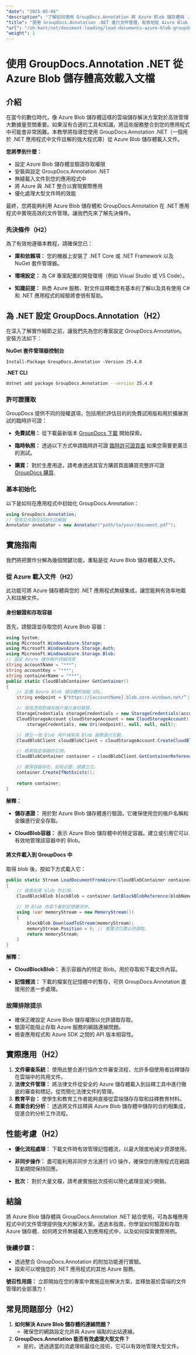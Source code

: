 ```yaml
---
"date": "2025-05-06"
"description": "了解如何使用 GroupDocs.Annotation 將 Azure Blob 儲存體與 .NET 應用程式無縫整合。增強文件管理和註解功能。"
"title": "使用 GroupDocs.Annotation .NET 進行文件管理，有效地從 Azure Blob 儲存體載入文件"
"url": "/zh-hant/net/document-loading/load-documents-azure-blob-groupdocs-annotation-dotnet/"
"weight": 1
---
```


# 使用 GroupDocs.Annotation .NET 從 Azure Blob 儲存體高效載入文檔

## 介紹
在當今的數位時代，像 Azure Blob 儲存體這樣的雲端儲存解決方案對於高效管理大數據量至關重要。如果沒有合適的工具和知識，將這些服務整合到您的應用程式中可能會非常困難。本教學將指導您使用 GroupDocs.Annotation .NET（一個用於 .NET 應用程式中文件註解的強大程式庫）從 Azure Blob 儲存體載入文件。

**您將學到什麼：**
- 設定 Azure Blob 儲存體並驗證存取權限
- 安裝與設定 GroupDocs.Annotation .NET
- 無縫載入文件到您的應用程式中
- 將 Azure 與 .NET 整合以實現實際應用
- 優化處理大型文件時的效能

最終，您將能夠利用 Azure Blob 儲存體和 GroupDocs.Annotation 在 .NET 應用程式中實現高效的文件管理。讓我們先來了解先決條件。

### 先決條件（H2）
為了有效地遵循本教程，請確保您已：
- **庫和依賴項：** 您的機器上安裝了 .NET Core 或 .NET Framework 以及 NuGet 套件管理器。
  
- **環境設定：** 為 C# 專案配置的開發環境（例如 Visual Studio 或 VS Code）。

- **知識前提：** 熟悉 Azure 服務、對文件註釋概念有基本的了解以及具有使用 C# 和 .NET 應用程式的經驗將會很有幫助。

## 為 .NET 設定 GroupDocs.Annotation（H2）
在深入了解實作細節之前，讓我們先為您的專案設定 GroupDocs.Annotation。安裝方法如下：

**NuGet 套件管理器控制台**
```shell
Install-Package GroupDocs.Annotation -Version 25.4.0
```

**.NET CLI**
```bash
dotnet add package GroupDocs.Annotation --version 25.4.0
```

### 許可證獲取
GroupDocs 提供不同的授權選項，包括用於評估目的的免費試用版和用於擴展測試的臨時許可證：
- **免費試用：** 從下載最新版本 [GroupDocs 下載](https://releases.groupdocs.com/annotation/net/) 開始探索。
  
- **臨時執照：** 透過以下方式申請臨時許可證 [臨時許可證頁面](https://purchase.groupdocs.com/temporary-license/) 如果您需要更廣泛的測試。

- **購買：** 對於生產用途，請考慮透過其官方購買頁面購買完整許可證 [GroupDocs 購買](https://purchase。groupdocs.com/buy).

### 基本初始化
以下是如何在應用程式中初始化 GroupDocs.Annotation：
```csharp
using GroupDocs.Annotation;
// 使用文件路徑初始化註解器
Annotator annotator = new Annotator("path/to/your/document.pdf");
```

## 實施指南
我們將把實作分解為幾個關鍵功能，重點是從 Azure Blob 儲存體載入文件。

### 從 Azure 載入文件（H2）
此功能可將 Azure 儲存體與您的 .NET 應用程式無縫集成，讓您能夠有效率地載入和註解文件。

#### 身份驗證和存取容器 
首先，請驗證並存取您的 Azure Blob 容器：
```csharp
using System;
using Microsoft.WindowsAzure.Storage;
using Microsoft.WindowsAzure.Storage.Auth;
using Microsoft.WindowsAzure.Storage.Blob;
// 設定 Azure 儲存帳戶詳細信息
string accountName = "***";
string accountKey = "***";
string containerName = "***";
public static CloudBlobContainer GetContainer()
{
    // 定義 Azure Blob 儲存體的端點 URL。
    string endpoint = $"https://{accountName}.blob.core.windows.net/”；

    // 使用憑證對儲存帳戶進行身份驗證。
    StorageCredentials storageCredentials = new StorageCredentials(accountName, accountKey);
    CloudStorageAccount cloudStorageAccount = new CloudStorageAccount(
        storageCredentials, new Uri(endpoint), null, null, null);

    // 建立一個 Blob 用戶端來與 Blob 服務進行互動。
    CloudBlobClient cloudBlobClient = cloudStorageAccount.CreateCloudBlobClient();

    // 檢索指定容器的引用。
    CloudBlobContainer container = cloudBlobClient.GetContainerReference(containerName);

    // 確保容器存在，如有必要，請建立它。
    container.CreateIfNotExists();
    
    return container;
}
```
**解釋：**
- **儲存憑證：** 用於對 Azure Blob 儲存體進行驗證。它確保使用您的帳戶名稱和金鑰進行安全存取。

- **CloudBlob容器：** 表示 Azure Blob 儲存體中的特定容器。建立或引用它可以有效地管理該容器中的 Blob。

#### 將文件載入到 GroupDocs 中 
取得 blob 後，按如下方式載入它：
```csharp
public static Stream LoadDocumentFromAzure(CloudBlobContainer container, string blobName)
{
    // 檢索所需 blob 的引用。
    CloudBlockBlob blockBlob = container.GetBlockBlobReference(blobName);

    // 將 Blob 內容下載到記憶體流中。
    using (var memoryStream = new MemoryStream())
    {
        blockBlob.DownloadToStream(memoryStream);
        memoryStream.Position = 0; // 重置流位置以供讀取。
        return memoryStream;
    }
}
```
**解釋：**
- **CloudBlockBlob：** 表示容器內的特定 Blob。用於存取和下載文件內容。

- **記憶體流：** 下載的檔案在記憶體中的暫存，可供 GroupDocs.Annotation 直接用於進一步處理。

### 故障排除提示
- 確保正確設定 Azure Blob 儲存權限以允許讀取存取。
- 驗證可能阻止存取 Azure 服務的網路連線問題。
- 檢查應用程式和 Azure SDK 之間的 API 版本相容性。

## 實際應用（H2）
1. **文件審查系統：** 使用此整合進行協作文件審查流程，允許多個使用者註釋儲存在雲端中的共用文件。
2. **法律文件管理：** 將法律文件從安全的 Azure 儲存體載入到註釋工具中進行徹底的審查和標記，從而簡化法律文件的管理。
3. **教育平台：** 使學生和教育工作者能夠直接從雲端儲存存取和註釋教育材料。
4. **商業合約分析：** 透過將文件註釋與 Azure Blob 儲存體中儲存的合約相集成，促進合約分析工作流程。

## 性能考慮（H2）
- **優化流程處理：** 下載文件時有效管理記憶體流，以最大限度地減少資源使用。
  
- **非同步操作：** 盡可能利用非同步方法進行 I/O 操作，確保您的應用程式在網路互動期間保持回應。

- **批次：** 對於大量文檔，請考慮實施批次技術以簡化處理並減少開銷。

## 結論
將 Azure Blob 儲存體與 GroupDocs.Annotation .NET 結合使用，可為各種應用程式中的文件管理提供強大的解決方案。透過本指南，你學習如何驗證和存取 Azure 儲存體、如何將文件無縫載入到應用程式中，以及如何探索實際用例。

### 後續步驟：
- 透過整合 GroupDocs.Annotation 的附加功能進行實驗。
- 探索可以增強您的 .NET 應用程式的其他 Azure 服務。

**號召性用語：** 立即開始在您的專案中實施這些解決方案，並釋放基於雲端的文件管理的全部潛力！

## 常見問題部分（H2）
1. **如何解決 Azure Blob 儲存體的連線問題？**
   - 確保您的網路設定允許與 Azure 端點的出站連線。
2. **GroupDocs.Annotation 能否有效處理大型文件？**
   - 是的，透過適當的流處理和最佳化技術，它可以有效地管理大型文件。